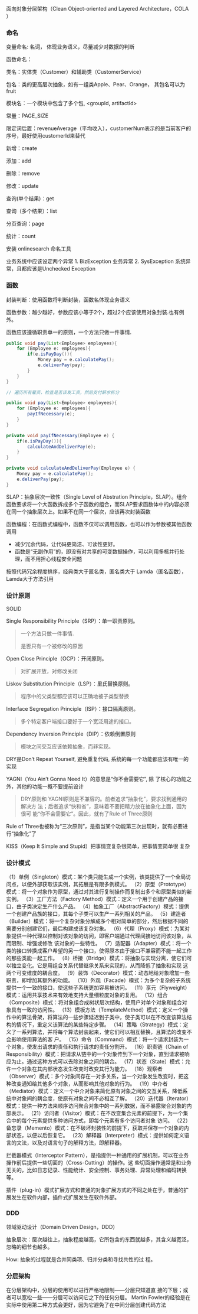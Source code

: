 面向对象分层架构（Clean Object-oriented and Layered Architecture，COLA ）

### 命名

变量命名: 名词， 体现业务语义，尽量减少对数据的判断

函数命名：

类名：实体类（Customer）和辅助类（CustomerService）

包名：类的更高层次抽象，如有一组类Apple、Pear、Orange， 其包名可以为fruit

模块名：一个模块中包含了多个包, <groupId, artifactId>

常量：PAGE_SIZE

限定词后置：revenueAverage（平均收入），customerNum表示的是当前客户的序号，最好使用customerId来替代

新增：create

添加：add

删除：remove

修改：update

查询(单个结果)：get

查询（多个结果）：list

分页查询：page

统计：count

安装 onlinesearch 命名工具



业务系统中应该设定两个异常 1. BizException 业务异常 2. SysException 系统异常，且都应该是Unchecked Exception

### 函数

封装判断：使用函数将判断封装，函数名体现业务语义

函数参数：越少越好，参数应该小等于2个，超过2个应该使用对象封装.也有例外。

函数应该遵循职责单一的原则，一个方法只做一件事情.

```java
public void pay(List<Employee> employees){
    for (Employee e: employees){
        if(e.isPayDay()){
            Money pay = e.calculatePay();
            e.deliverPay(pay);
        }
    }
}

// 遍历所有雇员，检查是否该发工资，然后支付薪水拆分

public void pay(List<Employee> employees){
    for (Employee e: employees){
    	payIfNecessary(e);
    }
}

private void payIfNecessary(Employee e) {
    if(e.isPayDay()){
    	calculateAndDeliverPay(e);
    }
}

private void calculateAndDeliverPay(Employee e) {
    Money pay = e.calculatePay();
    e.deliverPay(pay);
}
```

SLAP：抽象层次一致性（Single Level of Abstration Principle，SLAP）。组合函数要求将一个大函数拆成多个子函数的组合，而SLAP要求函数体中的内容必须在同一个抽象层次上。如果不在同一个层次，应该再次封装函数

函数编程：在函数式编程中，函数不仅可以调用函数，也可以作为参数被其他函数调用

- 减少冗余代码，让代码更简洁、可读性更好。
- 函数是“无副作用”的，即没有对共享的可变数据操作，可以利用多核并行处理，而不用担心线程安全问题

按照代码冗余程度排序，经典类大于匿名类，匿名类大于 Lamda（匿名函数），Lamda大于方法引用



### 设计原则

SOLID

Single Responsibility Principle（SRP）：单一职责原则。

> 一个方法只做一件事情. 
>
> 是否只有一个被修改的原因

Open Close Principle（OCP）：开闭原则。

> 对扩展开放，对修改关闭

Liskov Substitution Principle（LSP）：里氏替换原则。

> 程序中的父类型都应该可以正确地被子类型替换

Interface Segregation Principle（ISP）：接口隔离原则。

> 多个特定客户端接口要好于一个宽泛用途的接口。

Dependency Inversion Principle（DIP）：依赖倒置原则

> 模块之间交互应该依赖抽象，而非实现。



DRY是Don’t Repeat Yourself, 避免重复代码, 系统的每一个功能都应该有唯一的实现

YAGNI（You Ain’t Gonna Need It）的意思是“你不会需要它”, 除
了核心的功能之外，其他的功能一概不要提前设计

> DRY原则和
> YAGNI原则是不兼容的。前者追求“抽象化”，要求找到通用的解决方
> 法；后者追求“快和省”，意味着不要把精力放在抽象化上面，因为很可
> 能“你不会需要它”。因此，就有了Rule of Three原则

Rule of Three也被称为“三次原则”，是指当某个功能第三次出现时，就有必要进行“抽象化”了

KISS（Keep It Simple and Stupid）把事情变复杂很简单，把事情变简单很
复杂

### 设计模式

（1）单例（Singleton）模式：某个类只能生成一个实例，该类提供了一个全局访问点，以便外部获取该实例，其拓展是有限多例模式。
（2）原型（Prototype）模式：将一个对象作为原型，通过对其进行复制操作而复制出多个和原型类似的新实例。
（3）工厂方法（Factory Method）模式：定义一个用于创建产品的接口，由子类决定生产什么产品。
（4）抽象工厂（AbstractFactory）模式：提供一个创建产品族的接口，其每个子类可以生产一系列相关的产品。
（5）建造者（Builder）模式：将一个复杂对象分解成多个相对简单的部分，然后根据不同的需要分别创建它们，最后构建成该复杂对象。
（6）代理（Proxy）模式：为某对象提供一种代理以控制对该对象的访问，即客户端通过代理间接地访问该对象，从而限制、增强或修改
该对象的一些特性。
（7）适配器（Adapter）模式：将一个类的接口转换成客户希望的另一个接口，使得原本由于接口不兼容而不能一起工作的那些类能一起工作。
（8）桥接（Bridge）模式：将抽象与实现分离，使它们可以独立变化。它是用组合关系代替继承关系来实现的，从而降低了抽象和实现
这两个可变维度的耦合度。
（9）装饰（Decorator）模式：动态地给对象增加一些职责，即增加其额外的功能。
（10）外观（Facade）模式：为多个复杂的子系统提供一个一致的接口，使这些子系统更加容易被访问。
（11）享元（Flyweight）模式：运用共享技术来有效地支持大量细粒度对象的复用。
（12）组合（Composite）模式：将对象组合成树状层次结构，使用户对单个对象和组合对象具有一致的访问性。
（13）模板方法（TemplateMethod）模式：定义一个操作中的算法骨架，将算法的一些步骤延迟到子类中，使子类可以在不改变该算法结构的情况下，重定义该算法的某些特定步骤。
（14）策略（Strategy）模式：定义了一系列算法，并将每个算法封装起来，使它们可以相互替换，且算法的改变不会影响使用算法的客
户。
（15）命令（Command）模式：将一个请求封装为一个对象，使发出请求的责任和执行请求的责任分割开。
（16）职责链（Chain of Responsibility）模式：把请求从链中的一个对象传到下一个对象，直到请求被响应为止。通过这种方式可以去除对象之间的耦合。
（17）状态（State）模式：允许一个对象在其内部状态发生改变时改变其行为能力。
（18）观察者（Observer）模式：多个对象间存在一对多关系，当一个对象发生改变时，把这种改变通知给其他多个对象，从而影响其他对象的行为。
（19）中介者（Mediator）模式：定义一个中介对象来简化原有对象之间的交互关系，降低系统中对象间的耦合度，使原有对象之间不必相互了解。
（20）迭代器（Iterator）模式：提供一种方法来顺序访问聚合对象中的一系列数据，而不暴露聚合对象的内部表示。
（21）访问者（Visitor）模式：在不改变集合元素的前提下，为一个集合中的每个元素提供多种访问方式，即每个元素有多个访问者对象
访问。
（22）备忘录（Memento）模式：在不破坏封装性的前提下，获取并保存一个对象的内部状态，以便以后恢复它。
（23）解释器（Interpreter）模式：提供如何定义语言的文法，以及对语言句子的解释方法，即解释器。

拦截器模式（Interceptor Pattern），是指提供一种通用的扩展机制，可以在业务操作前后提供一些切面的（Cross-Cutting）的操作。这
些切面操作通常是和业务无关的，比如日志记录、性能统计、安全控制、事务处理、异常处理和编码转换等。

插件（plug-in）模式扩展方式和普通的对象扩展方式的不同之处在于，普通的扩展发生在软件内部，插件式扩展发生在软件外部。

### DDD

领域驱动设计（Domain Driven Design，DDD）



抽象层次：层次越往上，抽象程度越高，它所包含的东西就越多，其含义越宽泛，忽略的细节也越多。

How: 抽象的过程就是合并同类项、归并分类和寻找共性的过
程。

### 分层架构

在分层架构中，分层的使用可以进行严格地限制——分层只知道直
接的下层；或者可以宽松一些——分层可以访问它之下的任何分层。
Martin Fowler的经验是在实际中使用第二种方式会更好，因为它避免了在中间分层创建代码方法
